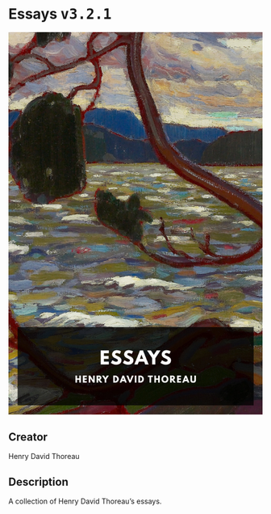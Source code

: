 
# Essays <kbd>v3.2.1</kbd>

<center>
  <img src="./cover-1024.jpg"/>
</center>

## Creator
Henry David Thoreau

## Description
A collection of Henry David Thoreau’s essays.
